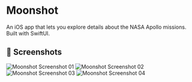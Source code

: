 # Moonshot

An iOS app that lets you explore details about the NASA Apollo missions. Built with SwiftUI.

## 📸 Screenshots

![Moonshot Screenshot 01](./docs/moonshot01.png)
![Moonshot Screenshot 02](./docs/moonshot02.png)
![Moonshot Screenshot 03](./docs/moonshot03.png)
![Moonshot Screenshot 04](./docs/moonshot04.png)

